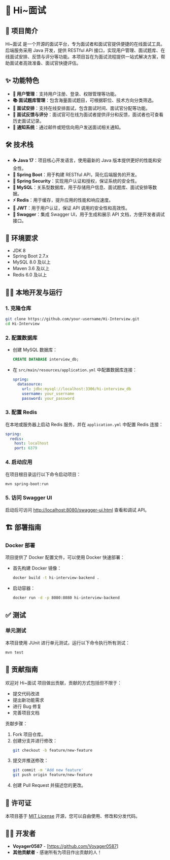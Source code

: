 # 💼 Hi~面试 

## 📖 项目简介
Hi~面试 是一个开源的面试平台，专为面试者和面试官提供便捷的在线面试工具。后端服务采用 Java 开发，提供 RESTful API 接口，实现用户管理、面试题库、在线面试安排、反馈与评分等功能。本项目旨在为面试流程提供一站式解决方案，帮助面试者高效准备、面试官快捷评估。

## ✨ 功能特色
- **👤 用户管理**：支持用户注册、登录、权限管理等功能。
- **📚 面试题库管理**：包含海量面试题目，可根据职位、技术方向分类筛选。
- **📅 面试安排**：支持在线安排面试，包含面试时间、面试官分配等功能。
- **💬 面试反馈与评分**：面试官可在线为面试者提供评分和反馈，面试者也可查看历史面试记录。
- **🔔 通知系统**：通过邮件或短信向用户发送面试相关通知。

## 🛠️ 技术栈
- **☕ Java 17**：项目核心开发语言，使用最新的 Java 版本提供更好的性能和安全性。
- **🌱 Spring Boot**：用于构建 RESTful API，简化后端服务的开发。
- **🔐 Spring Security**：实现用户认证和授权，保证系统的安全性。
- **💾 MySQL**：关系型数据库，用于存储用户信息、面试题库、面试安排等数据。
- **⚡ Redis**：用于缓存，提升应用的性能和响应速度。
- **🔑 JWT**：用于用户认证，保证 API 调用的安全性和高效性。
- **📑 Swagger**：集成 Swagger UI，用于生成和展示 API 文档，方便开发者调试接口。

## 🚀 环境要求
- JDK 8 
- Spring Boot 2.7.x
- MySQL 8.0 及以上
- Maven 3.6 及以上
- Redis 6.0 及以上

## 🧑‍💻 本地开发与运行

### 1. 克隆仓库
```bash
git clone https://github.com/your-username/Hi-Interview.git
cd Hi-Interview
```

### 2. 配置数据库
- 创建 MySQL 数据库：
  ```sql
  CREATE DATABASE interview_db;
  ```
- 在 `src/main/resources/application.yml` 中配置数据库连接：
  ```yaml
  spring:
    datasource:
      url: jdbc:mysql://localhost:3306/hi-interview_db
      username: your_username
      password: your_password
  ```

### 3. 配置 Redis
在本地或服务器上启动 Redis 服务，并在 `application.yml` 中配置 Redis 连接：
```yaml
spring:
  redis:
    host: localhost
    port: 6379
```

### 4. 启动应用
在项目根目录运行以下命令启动项目：
```bash
mvn spring-boot:run
```

### 5. 访问 Swagger UI
启动后可访问 [http://localhost:8080/swagger-ui.html](http://localhost:8080/swagger-ui.html) 查看和调试 API。

## 🏗️ 部署指南

### Docker 部署
项目提供了 Docker 配置文件，可以使用 Docker 快速部署：
- 首先构建 Docker 镜像：
  ```bash
  docker build -t hi-interview-backend .
  ```
- 启动容器：
  ```bash
  docker run -d -p 8080:8080 hi-interview-backend
  ```
  
## ✅ 测试

### 单元测试
本项目使用 JUnit 进行单元测试，运行以下命令执行所有测试：
```bash
mvn test
```

## 🤝 贡献指南
欢迎对 Hi~面试 项目做出贡献，贡献的方式包括但不限于：
- 提交代码改进
- 提出新功能需求
- 进行 Bug 修复
- 完善项目文档

贡献步骤：
1. Fork 项目仓库。
2. 创建分支并进行修改：
    ```bash
    git checkout -b feature/new-feature
    ```
3. 提交并推送修改：
    ```bash
    git commit -m 'Add new feature'
    git push origin feature/new-feature
    ```
4. 创建 Pull Request 并描述您的更改。

## 📜 许可证
本项目基于 [MIT License](LICENSE) 开源，您可以自由使用、修改和分发代码。

## 👨‍💻 开发者
- **Voyager0587** - [https://github.com/Voyager0587]
- **其他贡献者** - 感谢所有为项目作出贡献的人！

